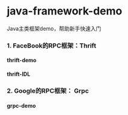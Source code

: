 # java-framework-demo
Java主类框架demo，帮助新手快速入门
### 1. FaceBook的RPC框架：Thrift
#### thrift-demo
#### thrift-IDL
### 2. Google的RPC框架： Grpc
#### grpc-demo
